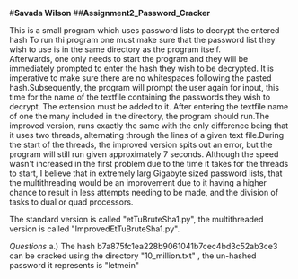 #**Savada Wilson**
##**Assignment2_Password_Cracker**

This is a small program which uses password lists to decrypt the entered hash
To run thi program one must make sure that the password list they wish to use is in the same directory as the program itself.  
Afterwards, one only needs to start the program and they will be immediately prompted to enter the hash they wish to be decrypted. It is imperative to make sure there are no whitespaces following the pasted hash.Subsequently, the program will prompt the user again for input, this time for the name of the textfile containing the passwords they wish to decrypt. The extension must be added to it. After entering the textfile name of one the many included in the directory, the program should run.The improved version, runs exactly the same with the only difference being that it uses two threads, alternating through the lines of a given text file.During the start of the threads, the improved version spits out an error, but the program will still run given approximately 7 seconds. Although the speed wasn't increased in the first problem due to the time it takes for the threads to start, I believe that in extremely larg Gigabyte sized password lists, that the multithreading would be an improvement due to it having a higher chance to result in less attempts needing to be made, and the division of tasks to dual or quad processors.

The standard version is called "etTuBruteSha1.py", the multithreaded version is called "ImprovedEtTuBruteSha1.py".


*Questions*
a.) The hash b7a875fc1ea228b9061041b7cec4bd3c52ab3ce3 can be cracked using the directory "10_million.txt" , the un-hashed password it represents is "letmein"
